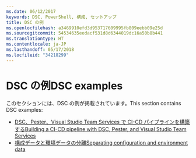 ```yaml
---
ms.date: 06/12/2017
keywords: DSC, PowerShell, 構成, セットアップ
title: DSC の例
ms.openlocfilehash: a3469910efd3d953717609995fb809eebb09e25d
ms.sourcegitcommit: 54534635eedacf531d8d6344019dc16a50b8b441
ms.translationtype: HT
ms.contentlocale: ja-JP
ms.lasthandoff: 05/17/2018
ms.locfileid: "34218299"
---
```

# <a name="dsc-examples"></a><span data-ttu-id="0205f-103">DSC の例</span><span class="sxs-lookup"><span data-stu-id="0205f-103">DSC examples</span></span>

<span data-ttu-id="0205f-104">このセクションには、DSC の例が掲載されています。</span><span class="sxs-lookup"><span data-stu-id="0205f-104">This section contains DSC examples:</span></span>

- [<span data-ttu-id="0205f-105">DSC、Pester、Visual Studio Team Services で CI-CD パイプラインを構築する</span><span class="sxs-lookup"><span data-stu-id="0205f-105">Building a CI-CD pipeline with DSC, Pester, and Visual Studio Team Services</span></span>](dscCiCd.md)
- [<span data-ttu-id="0205f-106">構成データと環境データの分離</span><span class="sxs-lookup"><span data-stu-id="0205f-106">Separating configuration and environment data</span></span>](separatingEnvData.md)